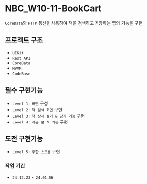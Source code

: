 # NBC_W10-11-BookCart
`CoreData`와 `HTTP` 통신을 사용하여 책을 검색하고 저장하는 앱의 기능을 구현

## 프로젝트 구조
- `UIKit`
- `Rest API`
- `CoreData`
- `MVVM`
- `CodeBase`

## 필수 구현기능
- `Level 1` : `화면` 구성
- `Level 2` : `책 검색 화면` 구현
- `Level 3` : `책 상세 보기 & 담기 기능` 구현
- `Level 4` : `최근 본 책 기능` 구현

## 도전 구현기능
- `Level 5` : `무한 스크롤` 구현

### 작업 기간
- `24.12.23` ~ `24.01.06`
